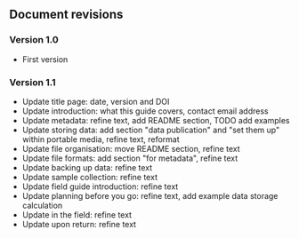 
## Document revisions

### Version 1.0

* First version

### Version 1.1

* Update title page: date, version and DOI
* Update introduction: what this guide covers, contact email address
* Update metadata: refine text, add README section, TODO add examples
* Update storing data: add section "data publication" and "set them up" within portable media, refine text, reformat
* Update file organisation: move README section, refine text
* Update file formats: add section "for metadata", refine text
* Update backing up data: refine text
* Update sample collection: refine text
* Update field guide introduction: refine text
* Update planning before you go: refine text, add example data storage calculation
* Update in the field: refine text
* Update upon return: refine text